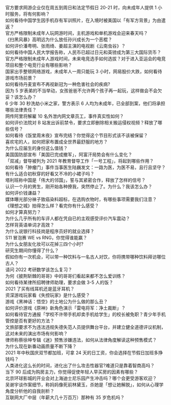 官方要求网游企业仅在周五到周日和法定节假日 20-21 时，向未成年人提供 1 小时服务，将有何影响？  
如何看待中国学生因手机存有军训照片，在入境时被美国以「有军方背景」为由遣返？  
官方严格限制未成年人玩网游时间，主机游戏和单机游戏会迎来春天吗？  
《扫黑风暴》高明远为什么放任孙兴成长为一个恶棍？  
如何评价潘粤明、张雨绮、姜超主演的电视剧《云南虫谷》？  
如何看待中国人民大学报告称，人民币已超过日元和英镑成为第三大国际货币？  
官方严格限制未成年人游戏时间，未来电竞选手如何选拔？对于进入亚运会的电竞项目和整个电竞行业有哪些影响？  
国家出手整顿网络游戏，未成年人一周只能玩 3 小时，网易股价大跌，如何看待游戏市场前景？  
如何看待丹麦宣布不再视新冠为一种危害社会的疾病?  
因为 5 岁表弟的不当举动，女孩爸爸不允许两个孩子再一起玩，这样做会不会欠妥？该怎么办？  
6 少年 30 秒洗劫小米之家，警方表示 6 人均为未成年，已全部到案，他们将承担哪些法律责任？  
网传阿里将解雇 10 名外泄内网文章员工，事件真实性如何？  
如何评价法院对 B 站发出诉前禁令，要求立即删除相关搬运侵权视频？释放了哪些信号？  
如何看待《饭堂周末夜》宣布完结？你觉得这个节目形式该不该被保留？  
喜欢宅的人，如何把家布置成全世界最舒服的地方？  
为什么应届生的身份这么值钱？  
美国国防部宣布「美国已完成撤军」，阿富汗局势会有什么变化？  
「双减」督导被列为 2021 年教育督导工作「一号工程」，将起到哪些作用？  
如何看待「肿瘤门」事件当事医生陆巍发文：一路为医，为医不易，且行且坚守？  
有什么适合初秋穿的好看又不冷的小裙子吗？  
塔利班称中国是「伟大的邻国」，誓与其紧密合作，释放了怎样的信号？  
认识一个月的男生，刚开始各种撩我，突然停止了。为什么？我该怎么办？  
如何评价钱谦益？  
媒体曝光部分袜子致癌染料超标，在选购衣物时，有哪些事项需要我们注意？  
《理想之城》拍得怎么样？看完你有什么感受？  
如何才算真努力？  
为什么几乎所有的车评人都在凭自已的主观感受评价汽车震动？  
怎样背英语单词才高效？  
为什么说银行科技岗是程序员好的就业选择？  
S11 冒泡赛 WE vs RNG，你觉得谁能赢？  
为什么女朋友化妆可以花掉三四个小时?  
研究生期间你懂得了什么？  
假如你有一次机会，可以带一种饮料与一名古人对饮，你将携带哪种饮料拜访哪位古人？  
请问 2022 考研数学该怎么复习？  
为何《披荆斩棘的哥哥》中的哥哥们看起来都不怎么爱训练？  
如何看待某律所招聘律师助理，要求会做 3-5 人的饭？  
2021 了买有线耳机还是蓝牙耳机？  
资深游戏玩家看《失控玩家》是什么感受？  
游戏《黑神话：悟空》的土地公为什么做的那么丑？  
如何评价游戏《原神》新角色演示「雷电将军：净土裁断」？  
如何看待官方通报「学校不许带手机却卖手机给学生」的校长被免职？青少年手机管控是否有更好的方法？  
文旅部要求不为违法违规失德失范人员提供舞台平台，并建立健全道德评议机制，这对未来的演出市场有何影响？  
律师称蔡徐坤专辑《迷》预售涉嫌违法，如何从法律角度解读这种预售模式？  
为什么现在新番动画质量不断下降？  
2021 年中秋国庆双节都加班，可拿 24 天的日工资，你会选择在节假日加班多挣钱吗？  
人类进化这么长的时间，进化出了什么攻击性器官?难道只是靠着智商高吗？  
当下 90 后成为购房主力，你觉得促使年轻人早买房的因素有哪些？  
北京环球影城的开业会对上海迪士尼乐园产生冲击吗？哪个会更受游客欢迎？  
吴谢宇谈作案细节，称妈妈像死前林黛玉，杀她是「想让她解脱」，如何从心理学角度分析他的自我剖析？  
互联网大厂中层（年薪大几十万百万）那种有 35 岁危机吗？  
